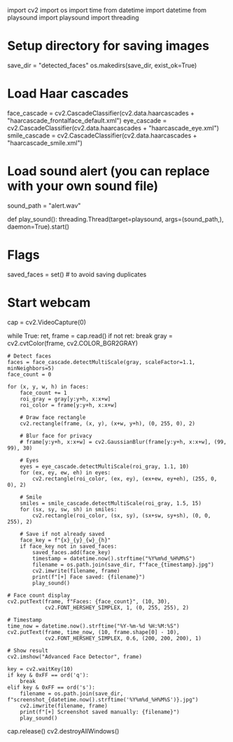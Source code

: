 import cv2
import os
import time
from datetime import datetime
from playsound import playsound
import threading

# Setup directory for saving images
save_dir = "detected_faces"
os.makedirs(save_dir, exist_ok=True)

# Load Haar cascades
face_cascade = cv2.CascadeClassifier(cv2.data.haarcascades + "haarcascade_frontalface_default.xml")
eye_cascade = cv2.CascadeClassifier(cv2.data.haarcascades + "haarcascade_eye.xml")
smile_cascade = cv2.CascadeClassifier(cv2.data.haarcascades + "haarcascade_smile.xml")

# Load sound alert (you can replace with your own sound file)
sound_path = "alert.wav"

def play_sound():
    threading.Thread(target=playsound, args=(sound_path,), daemon=True).start()

# Flags
saved_faces = set()  # to avoid saving duplicates

# Start webcam
cap = cv2.VideoCapture(0)

while True:
    ret, frame = cap.read()
    if not ret:
        break
    gray = cv2.cvtColor(frame, cv2.COLOR_BGR2GRAY)

    # Detect faces
    faces = face_cascade.detectMultiScale(gray, scaleFactor=1.1, minNeighbors=5)
    face_count = 0

    for (x, y, w, h) in faces:
        face_count += 1
        roi_gray = gray[y:y+h, x:x+w]
        roi_color = frame[y:y+h, x:x+w]

        # Draw face rectangle
        cv2.rectangle(frame, (x, y), (x+w, y+h), (0, 255, 0), 2)

        # Blur face for privacy
        # frame[y:y+h, x:x+w] = cv2.GaussianBlur(frame[y:y+h, x:x+w], (99, 99), 30)

        # Eyes
        eyes = eye_cascade.detectMultiScale(roi_gray, 1.1, 10)
        for (ex, ey, ew, eh) in eyes:
            cv2.rectangle(roi_color, (ex, ey), (ex+ew, ey+eh), (255, 0, 0), 2)

        # Smile
        smiles = smile_cascade.detectMultiScale(roi_gray, 1.5, 15)
        for (sx, sy, sw, sh) in smiles:
            cv2.rectangle(roi_color, (sx, sy), (sx+sw, sy+sh), (0, 0, 255), 2)

        # Save if not already saved
        face_key = f"{x}_{y}_{w}_{h}"
        if face_key not in saved_faces:
            saved_faces.add(face_key)
            timestamp = datetime.now().strftime("%Y%m%d_%H%M%S")
            filename = os.path.join(save_dir, f"face_{timestamp}.jpg")
            cv2.imwrite(filename, frame)
            print(f"[+] Face saved: {filename}")
            play_sound()

    # Face count display
    cv2.putText(frame, f"Faces: {face_count}", (10, 30),
                cv2.FONT_HERSHEY_SIMPLEX, 1, (0, 255, 255), 2)

    # Timestamp
    time_now = datetime.now().strftime("%Y-%m-%d %H:%M:%S")
    cv2.putText(frame, time_now, (10, frame.shape[0] - 10),
                cv2.FONT_HERSHEY_SIMPLEX, 0.6, (200, 200, 200), 1)

    # Show result
    cv2.imshow("Advanced Face Detector", frame)

    key = cv2.waitKey(10)
    if key & 0xFF == ord('q'):
        break
    elif key & 0xFF == ord('s'):
        filename = os.path.join(save_dir, f"screenshot_{datetime.now().strftime('%Y%m%d_%H%M%S')}.jpg")
        cv2.imwrite(filename, frame)
        print(f"[+] Screenshot saved manually: {filename}")
        play_sound()

cap.release()
cv2.destroyAllWindows()
